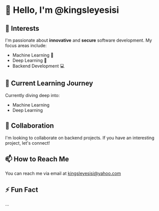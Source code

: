 # 👋 Hello, I'm @kingsleyesisi

## 👀 Interests
I'm passionate about **innovative** and **secure** software development. My focus areas include:
- Machine Learning 🤖
- Deep Learning 🧠
- Backend Development 💻

## 🌱 Current Learning Journey
Currently diving deep into:
- Machine Learning
- Deep Learning

## 💞️ Collaboration
I'm looking to collaborate on backend projects. If you have an interesting project, let's connect!

## 📫 How to Reach Me
You can reach me via email at [kingsleyesisi@yahoo.com](mailto:kingsleyesisi@yahoo.com)

## ⚡ Fun Fact
...

<!---
kingsleyesisi/kingsleyesisi is a ✨ special ✨ repository because its `README.md` (this file) appears on your GitHub profile.
You can click the Preview link to take a look at your changes.
--->
